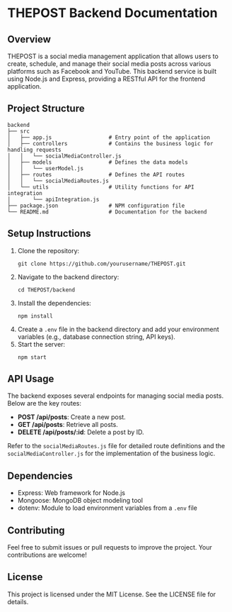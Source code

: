 # THEPOST Backend Documentation

## Overview
THEPOST is a social media management application that allows users to create, schedule, and manage their social media posts across various platforms such as Facebook and YouTube. This backend service is built using Node.js and Express, providing a RESTful API for the frontend application.

## Project Structure
```
backend
├── src
│   ├── app.js                  # Entry point of the application
│   ├── controllers             # Contains the business logic for handling requests
│   │   └── socialMediaController.js
│   ├── models                  # Defines the data models
│   │   └── userModel.js
│   ├── routes                  # Defines the API routes
│   │   └── socialMediaRoutes.js
│   └── utils                   # Utility functions for API integration
│       └── apiIntegration.js
├── package.json                # NPM configuration file
└── README.md                   # Documentation for the backend
```

## Setup Instructions
1. Clone the repository:
   ```
   git clone https://github.com/yourusername/THEPOST.git
   ```
2. Navigate to the backend directory:
   ```
   cd THEPOST/backend
   ```
3. Install the dependencies:
   ```
   npm install
   ```
4. Create a `.env` file in the backend directory and add your environment variables (e.g., database connection string, API keys).
5. Start the server:
   ```
   npm start
   ```

## API Usage
The backend exposes several endpoints for managing social media posts. Below are the key routes:

- **POST /api/posts**: Create a new post.
- **GET /api/posts**: Retrieve all posts.
- **DELETE /api/posts/:id**: Delete a post by ID.

Refer to the `socialMediaRoutes.js` file for detailed route definitions and the `socialMediaController.js` for the implementation of the business logic.

## Dependencies
- Express: Web framework for Node.js
- Mongoose: MongoDB object modeling tool
- dotenv: Module to load environment variables from a `.env` file

## Contributing
Feel free to submit issues or pull requests to improve the project. Your contributions are welcome!

## License
This project is licensed under the MIT License. See the LICENSE file for details.